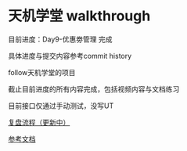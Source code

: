 # 天机学堂 walkthrough

目前进度：Day9-优惠劵管理 完成

具体进度与提交内容参考commit history

follow天机学堂的项目

截止目前进度的所有内容完成，包括视频内容与文档练习

目前接口仅通过手动测试，没写UT

[复盘流程（更新中）](https://camelliav.netlify.app)

[参考文档](https://b11et3un53m.feishu.cn/wiki/wikcnrigEuKkRaba6YaZubSuINf)